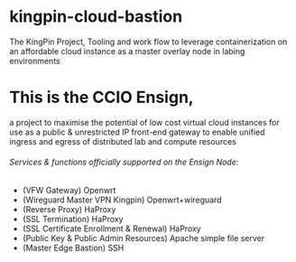 # kingpin-cloud-bastion
The KingPin Project, Tooling and work flow to leverage containerization on an affordable cloud instance as a master overlay node in labing environments

# This is the CCIO Ensign, 
a project to maximise the potential of low cost virtual cloud
instances for use as a public & unrestricted IP front-end gateway to enable 
unified ingress and egress of distributed lab and compute resources

###### Services & functions officially supported on the Ensign Node:
  - (VFW Gateway) Openwrt
  - (Wireguard Master VPN Kingpin) Openwrt+wireguard
  - (Reverse Proxy) HaProxy 
  - (SSL Termination) HaProxy 
  - (SSL Certificate Enrollment & Renewal) HaProxy
  - (Public Key & Public Admin Resources) Apache simple file server
  - (Master Edge Bastion) SSH

